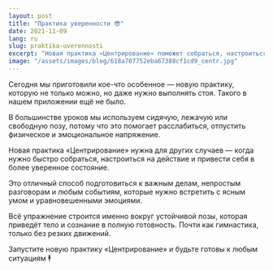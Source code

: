 ```yaml
---
layout: post
title: "Практика уверенности 😎"
date: 2021-11-09
lang: ru
slug: praktika-uverennosti
excerpt: "Новая практика «Центрирование» поможет собраться, настроиться на действие и даст заряд уверенности."
image: "/assets/images/blog/618a707752eba67388cf1cd9_centr.jpg"
---
```



Сегодня мы приготовили кое-что особенное — новую практику, которую не только можно, но даже нужно выполнять стоя. Такого в нашем приложении ещё не было.

В большинстве уроков мы используем сидячую, лежачую или свободную позу, потому что это помогает расслабиться, отпустить физическое и эмоциональное напряжение.

Новая практика «Центрирование» нужна для других случаев — когда нужно быстро собраться, настроиться на действие и привести себя в более уверенное состояние.

Это отличный способ подготовиться к важным делам, непростым разговорам и любым событиям, которые нужно встретить с ясным умом и уравновешенными эмоциями.

Всё упражнение строится именно вокруг устойчивой позы, которая приведёт тело и сознание в полную готовность. Почти как гимнастика, только без резких движений.

Запустите новую практику «Центрирование» и будьте готовы к любым ситуациям 🕴
‍
